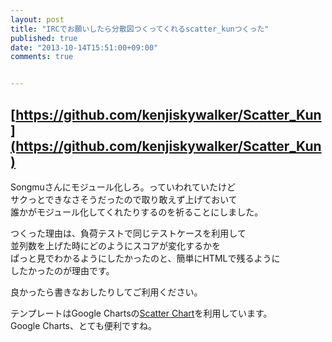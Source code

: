 ```yaml
---
layout: post
title: "IRCでお願いしたら分散図つくってくれるscatter_kunつくった"
published: true
date: "2013-10-14T15:51:00+09:00"
comments: true


---
```


## [https://github.com/kenjiskywalker/Scatter_Kun](https://github.com/kenjiskywalker/Scatter_Kun)  
  
Songmuさんにモジュール化しろ。っていわれていたけど  
サクっとできなさそうだったので取り敢えず上げておいて  
誰かがモジュール化してくれたりするのを祈ることにしました。  
  
つくった理由は、負荷テストで同じテストケースを利用して  
並列数を上げた時にどのようにスコアが変化するかを  
ぱっと見でわかるようにしたかったのと、簡単にHTMLで残るように  
したかったのが理由です。  
  
良かったら書きなおしたりしてご利用ください。
  
テンプレートはGoogle Chartsの[Scatter Chart](https://developers.google.com/chart/interactive/docs/gallery/scatterchart)を利用しています。  
Google Charts、とても便利ですね。

